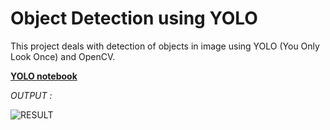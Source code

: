 # Object Detection using YOLO

This project deals with detection of objects in image using YOLO (You Only Look Once) and OpenCV.

**[YOLO notebook](https://github.com/ankitvashisht12/object-detection-YOLO/blob/master/YOLO.ipynb)**

*OUTPUT :*

![RESULT](https://github.com/ankitvashisht12/object-detection-YOLO/blob/master/images/object-detection-result.png)
